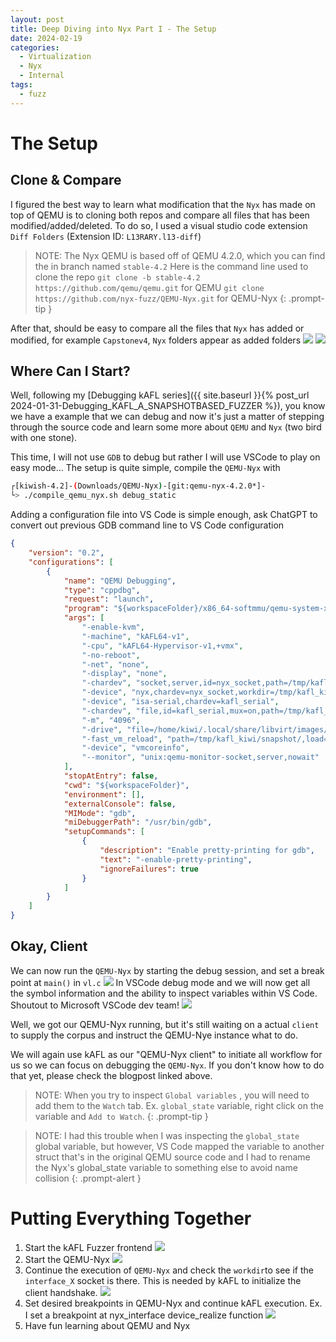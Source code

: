 ```yaml
---
layout: post
title: Deep Diving into Nyx Part I - The Setup
date: 2024-02-19
categories:
  - Virtualization
  - Nyx
  - Internal
tags:
  - fuzz
---
```

# The Setup
## Clone & Compare

I figured the best way to learn what modification that the `Nyx` has made on top of QEMU is to cloning both repos and compare all files that has been modified/added/deleted. To do so, I used a visual studio code extension `Diff Folders`  (Extension ID: `L13RARY.l13-diff`)

>NOTE: The Nyx QEMU is based off of QEMU 4.2.0, which you can find the in branch named `stable-4.2` 
>Here is the command line used to clone the repo `git clone -b stable-4.2 https://github.com/qemu/qemu.git` for QEMU
>`git clone https://github.com/nyx-fuzz/QEMU-Nyx.git` for QEMU-Nyx
{: .prompt-tip }

After that, should be easy to compare all the files that `Nyx` has added or modified, for example `Capstonev4`, `Nyx` folders appear as added folders
![](../assets/images/02-19-20242024-02-19-Nyx-Deep-Dive-Part-1.png)
![](../assets/images/02-19-20242024-02-19-Nyx-Deep-Dive-Part-1-1.png)


## Where Can I Start?

Well, following my [Debugging kAFL series]({{ site.baseurl }}{% post_url 2024-01-31-Debugging_KAFL_A_SNAPSHOTBASED_FUZZER %}), you know we have a example that we can debug and now it's just a matter of stepping through the source code and learn some more about `QEMU` and `Nyx` (two bird with one stone).

This time, I will not use `GDB` to debug but rather I will use VSCode to play on easy mode... The setup is quite simple, compile the `QEMU-Nyx` with 
```sh
┌[kiwish-4.2]-(Downloads/QEMU-Nyx)-[git:qemu-nyx-4.2.0*]-
└> ./compile_qemu_nyx.sh debug_static
```

Adding a configuration file into VS Code is simple enough, ask ChatGPT to convert out previous GDB command line to VS Code configuration
```json
{
    "version": "0.2",
    "configurations": [
        {
            "name": "QEMU Debugging",
            "type": "cppdbg",
            "request": "launch",
            "program": "${workspaceFolder}/x86_64-softmmu/qemu-system-x86_64",
            "args": [
                "-enable-kvm",
                "-machine", "kAFL64-v1",
                "-cpu", "kAFL64-Hypervisor-v1,+vmx",
                "-no-reboot",
                "-net", "none",
                "-display", "none",
                "-chardev", "socket,server,id=nyx_socket,path=/tmp/kafl_kiwi/interface_0",
                "-device", "nyx,chardev=nyx_socket,workdir=/tmp/kafl_kiwi,worker_id=0,bitmap_size=65536,input_buffer_size=131072",
                "-device", "isa-serial,chardev=kafl_serial",
                "-chardev", "file,id=kafl_serial,mux=on,path=/tmp/kafl_kiwi/serial_00.log",
                "-m", "4096",
                "-drive", "file=/home/kiwi/.local/share/libvirt/images/windows_x86_64_vagrant-kafl-windows.img",
                "-fast_vm_reload", "path=/tmp/kafl_kiwi/snapshot/,load=off",
                "-device", "vmcoreinfo",
                "--monitor", "unix:qemu-monitor-socket,server,nowait"
            ],
            "stopAtEntry": false,
            "cwd": "${workspaceFolder}",
            "environment": [],
            "externalConsole": false,
            "MIMode": "gdb",
            "miDebuggerPath": "/usr/bin/gdb",
            "setupCommands": [
                {
                    "description": "Enable pretty-printing for gdb",
                    "text": "-enable-pretty-printing",
                    "ignoreFailures": true
                }
            ]
        }
    ]
}
```

## Okay, Client

We can now run the `QEMU-Nyx`  by starting the debug session, and set a break point at `main()` in `vl.c` 
![](../assets/images/02-19-20242024-02-19-Nyx-Deep-Dive-Part-1-3.png)
In VSCode debug mode and we will now get all the symbol information and the ability to inspect variables within VS Code. Shoutout to Microsoft VSCode dev team!
![](../assets/images/02-19-20242024-02-19-Nyx-Deep-Dive-Part-1-2.png)

Well, we got our QEMU-Nyx running, but it's still waiting on a actual `client` to supply the corpus and instruct the QEMU-Nye instance what to do.

We will again use kAFL as our "QEMU-Nyx client" to initiate all workflow for us so we can focus on debugging the `QEMU-Nyx`. If you don't know how to do that yet, please check the blogpost linked above.
>NOTE: When you try to inspect `Global variables` , you will need to add them to the `Watch` tab. Ex. `global_state` variable, right click on the variable and `Add to Watch`.
{: .prompt-tip }

> NOTE:  I had this trouble when I was inspecting the `global_state` global variable, but however, VS Code mapped the variable to another struct that's in the original QEMU source code and I had to rename the Nyx's global_state variable to something else to avoid name collision
>  {: .prompt-alert }


# Putting Everything Together

1. Start the kAFL Fuzzer frontend 
	![](../assets/images/02-19-20242024-02-19-Nyx-Deep-Dive-Part-1-4.png)
2. Start the QEMU-Nyx 
	![](../assets/images/02-19-20242024-02-19-Nyx-Deep-Dive-Part-1-5.png)
3. Continue the execution of `QEMU-Nyx` and check the `workdir`to see if the `interface_X` socket is there. This is needed by kAFL to initialize the client handshake.
	![](../assets/images/02-19-20242024-02-19-Nyx-Deep-Dive-Part-1-6.png)
4. Set desired breakpoints in QEMU-Nyx and continue kAFL execution. Ex. I set a breakpoint at nyx_interface device_realize function
	![](../assets/images/02-19-20242024-02-19-Nyx-Deep-Dive-Part-1-7.png)
5.  Have fun learning about QEMU and Nyx
